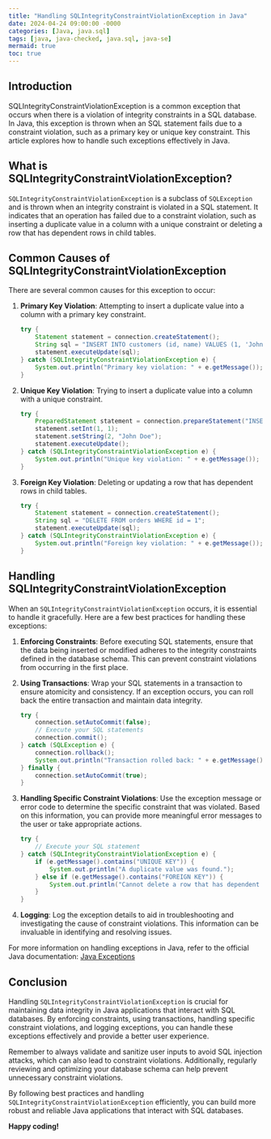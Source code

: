 ```yaml
---
title: "Handling SQLIntegrityConstraintViolationException in Java"
date: 2024-04-24 09:00:00 -0000
categories: [Java, java.sql]
tags: [java, java-checked, java.sql, java-se]
mermaid: true
toc: true
---
```



## Introduction

SQLIntegrityConstraintViolationException is a common exception that occurs when there is a violation of integrity constraints in a SQL database. In Java, this exception is thrown when an SQL statement fails due to a constraint violation, such as a primary key or unique key constraint. This article explores how to handle such exceptions effectively in Java.

## What is SQLIntegrityConstraintViolationException?

`SQLIntegrityConstraintViolationException` is a subclass of `SQLException` and is thrown when an integrity constraint is violated in a SQL statement. It indicates that an operation has failed due to a constraint violation, such as inserting a duplicate value in a column with a unique constraint or deleting a row that has dependent rows in child tables.

## Common Causes of SQLIntegrityConstraintViolationException

There are several common causes for this exception to occur:

1. **Primary Key Violation**: Attempting to insert a duplicate value into a column with a primary key constraint.

    ```java
    try {
        Statement statement = connection.createStatement();
        String sql = "INSERT INTO customers (id, name) VALUES (1, 'John Doe')";
        statement.executeUpdate(sql);
    } catch (SQLIntegrityConstraintViolationException e) {
        System.out.println("Primary key violation: " + e.getMessage());
    }
    ```

2. **Unique Key Violation**: Trying to insert a duplicate value into a column with a unique constraint.

    ```java
    try {
        PreparedStatement statement = connection.prepareStatement("INSERT INTO employees (id, name) VALUES (?, ?)");
        statement.setInt(1, 1);
        statement.setString(2, "John Doe");
        statement.executeUpdate();
    } catch (SQLIntegrityConstraintViolationException e) {
        System.out.println("Unique key violation: " + e.getMessage());
    }
    ```

3. **Foreign Key Violation**: Deleting or updating a row that has dependent rows in child tables.

    ```java
    try {
        Statement statement = connection.createStatement();
        String sql = "DELETE FROM orders WHERE id = 1";
        statement.executeUpdate(sql);
    } catch (SQLIntegrityConstraintViolationException e) {
        System.out.println("Foreign key violation: " + e.getMessage());
    }
    ```

## Handling SQLIntegrityConstraintViolationException

When an `SQLIntegrityConstraintViolationException` occurs, it is essential to handle it gracefully. Here are a few best practices for handling these exceptions:

1. **Enforcing Constraints**: Before executing SQL statements, ensure that the data being inserted or modified adheres to the integrity constraints defined in the database schema. This can prevent constraint violations from occurring in the first place.

2. **Using Transactions**: Wrap your SQL statements in a transaction to ensure atomicity and consistency. If an exception occurs, you can roll back the entire transaction and maintain data integrity.

    ```java
    try {
        connection.setAutoCommit(false);
        // Execute your SQL statements
        connection.commit();
    } catch (SQLException e) {
        connection.rollback();
        System.out.println("Transaction rolled back: " + e.getMessage());
    } finally {
        connection.setAutoCommit(true);
    }
    ```

3. **Handling Specific Constraint Violations**: Use the exception message or error code to determine the specific constraint that was violated. Based on this information, you can provide more meaningful error messages to the user or take appropriate actions.

    ```java
    try {
        // Execute your SQL statement
    } catch (SQLIntegrityConstraintViolationException e) {
        if (e.getMessage().contains("UNIQUE KEY")) {
            System.out.println("A duplicate value was found.");
        } else if (e.getMessage().contains("FOREIGN KEY")) {
            System.out.println("Cannot delete a row that has dependent rows.");
        }
    }
    ```

4. **Logging**: Log the exception details to aid in troubleshooting and investigating the cause of constraint violations. This information can be invaluable in identifying and resolving issues.

For more information on handling exceptions in Java, refer to the official Java documentation: [Java Exceptions](https://docs.oracle.com/en/java/javase/14/docs/api/java.base/java/lang/Exception.html)

## Conclusion

Handling `SQLIntegrityConstraintViolationException` is crucial for maintaining data integrity in Java applications that interact with SQL databases. By enforcing constraints, using transactions, handling specific constraint violations, and logging exceptions, you can handle these exceptions effectively and provide a better user experience.

Remember to always validate and sanitize user inputs to avoid SQL injection attacks, which can also lead to constraint violations. Additionally, regularly reviewing and optimizing your database schema can help prevent unnecessary constraint violations.

By following best practices and handling `SQLIntegrityConstraintViolationException` efficiently, you can build more robust and reliable Java applications that interact with SQL databases.

**Happy coding!**